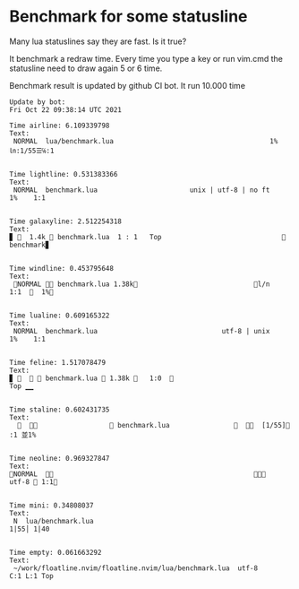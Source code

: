 # Benchmark for some statusline
   Many lua statuslines say they are fast. Is it true?

   It benchmark a redraw time. Every time you type a key or run vim.cmd the
   statusline need to draw again 5 or 6 time.

   Benchmark result is updated by github CI bot. It run 10.000 time



``` log
Update by bot:
Fri Oct 22 09:38:14 UTC 2021

Time airline: 6.109339798
Text:
 NORMAL  lua/benchmark.lua                                       1% ㏑:1/55☰℅:1 


Time lightline: 0.531383366
Text:
 NORMAL  benchmark.lua                       unix | utf-8 | no ft    1%    1:1  


Time galaxyline: 2.512254318
Text:
▊   1.4k  benchmark.lua  1 : 1   Top                               benchmark▊


Time windline: 0.453795648
Text:
 NORMAL  benchmark.lua 1.38k                             l/n   1:1    1% 


Time lualine: 0.609165322
Text:
 NORMAL  benchmark.lua                               utf-8 | unix    1%    1:1  


Time feline: 1.517078479
Text:
▊     benchmark.lua  1.38k    1:0                                   Top ▁▁


Time staline: 0.602431735
Text:
                       benchmark.lua                    [1/55] :1 並1%  


Time neoline: 0.969327847
Text:
NORMAL                                                    🧊   utf-8  1:1


Time mini: 0.34808037
Text:
 N  lua/benchmark.lua                                                1|55│ 1|40 


Time empty: 0.061663292
Text:
 ~/work/floatline.nvim/floatline.nvim/lua/benchmark.lua  utf-8       C:1 L:1 Top

```
